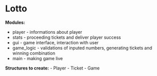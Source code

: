 # Lotto

 **Modules:**
  - player     - informations about player
  - stats      - proceeding tickets and deliver player success
  - gui        - game interface, interaction with user
  - game_logic - validations of inputed numbers, generating tickets and winning combination
  - main       - making game live


  **Structures to create:**
    - Player 
    - Ticket
    - Game
